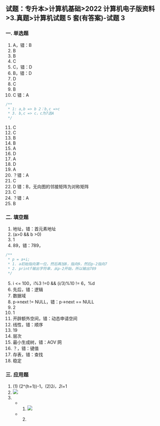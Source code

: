 ## 试题：专升本>计算机基础>2022 计算机电子版资料>3.真题>计算机试题 5 套(有答案)-试题 3

### 一. 单选题

1. A，错：B
2. B
3. B
4. C
5. C，错：D
6. B，错：D
7. D
8. C
9. B
10. C 错：A

```js
/**
 * 1: a,b => b 2：b,c =>c
 * 3. b,c => c，c为7选A
 */
```

11. C
12. C
13. B
14. B
15. A
16. D
17. A
18. D
19. A
20. ？错：A
21. C
22. D 错：B，无向图的邻接矩阵为对称矩阵
23. C
24. ？错：A
25. B

### 二. 填空题

1. 地址，错：首元素地址
2. (a>0 && b >0)
3. 1
4. 89，错：789，

```js
/**
 * p = a+i;
 * 1. a初始指向第一位，然后再加8，指向9，然后p-2指向7
 * 2. printf输出字符串，从p-2开始，所以输出789
 */
```

5. i <= 100，i%3 !=0 && (i/3)%10 != 6，%d
6. 先后，错：逻辑
7. 数据域
8. p->next != NULL，错：p->next == NULL
9. 2
10. 1
11. 开辟额外空间，错：动态申请空间
12. 线性，错：顺序
13. 19
14. 层次
15. 最小生成树，错：AOV 网
16. ？，错：键值
17. 存表，错：查找
18. 稳定

### 三. 应用题

1. (1) (2^(h+1))-1，(2)2*i，2*i+1
2. ![](https://blog-1300014307.cos.ap-guangzhou.myqcloud.com/202310141550080.png)
3. - 1. ![](https://blog-1300014307.cos.ap-guangzhou.myqcloud.com/202310141550057.png)
   - 2.
